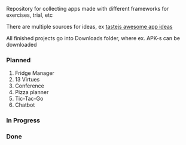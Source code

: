 Repository for collecting apps made with different frameworks for exercises, trial, etc

There are multiple sources for ideas, ex [tastejs awesome app ideas](https://github.com/tastejs/awesome-app-ideas)

All finished projects go into Downloads folder, where ex. APK-s can be downloaded

### Planned

1. Fridge Manager
2. 13 Virtues
3. Conference
4. Pizza planner
5. Tic-Tac-Go
6. Chatbot

### In Progress

### Done